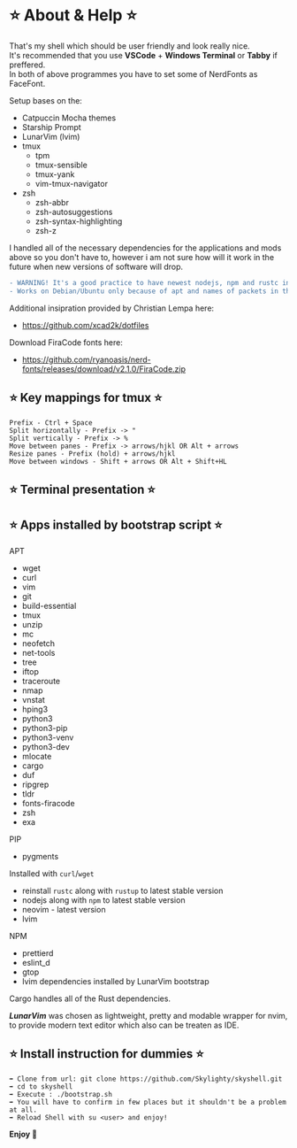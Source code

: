 # ⭐ About & Help ⭐

That's my shell which should be user friendly and look really nice.  
It's recommended that you use **VSCode** + **Windows Terminal** or **Tabby** if preffered.  
In both of above programmes you have to set some of NerdFonts as FaceFont.  

Setup bases on the:
* Catpuccin Mocha themes
* Starship Prompt
* LunarVim (lvim) 
* tmux
    * tpm
    * tmux-sensible
    * tmux-yank
    * vim-tmux-navigator
* zsh
    * zsh-abbr
    * zsh-autosuggestions
    * zsh-syntax-highlighting
    * zsh-z


I handled all of the necessary dependencies for the applications and mods above so you don't have to, however i am not sure how will it work in the future when new versions of software will drop.

```diff
- WARNING! It's a good practice to have newest nodejs, npm and rustc installed, because the dependencies are really picky here - look for the problems there at first.
- Works on Debian/Ubuntu only because of apt and names of packets in these OSes.
```

Additional insipration provided by Christian Lempa here:
- https://github.com/xcad2k/dotfiles

Download FiraCode fonts here:
- https://github.com/ryanoasis/nerd-fonts/releases/download/v2.1.0/FiraCode.zip

## ⭐ Key mappings for tmux ⭐
```tmux
Prefix - Ctrl + Space
Split horizontally - Prefix -> "
Split vertically - Prefix -> %
Move between panes - Prefix -> arrows/hjkl OR Alt + arrows
Resize panes - Prefix (hold) + arrows/hjkl
Move between windows - Shift + arrows OR Alt + Shift+HL
```

## ⭐ Terminal presentation ⭐

## ⭐ Apps installed by bootstrap script ⭐
APT
* wget
* curl
* vim
* git
* build-essential
* tmux
* unzip
* mc
* neofetch
* net-tools
* tree
* iftop
* traceroute
* nmap
* vnstat
* hping3
* python3
* python3-pip
* python3-venv
* python3-dev
* mlocate
* cargo
* duf
* ripgrep
* tldr
* fonts-firacode
* zsh
* exa  

PIP
* pygments

Installed with `curl`/`wget` 
* reinstall `rustc` along with `rustup` to latest stable version
* nodejs along with `npm` to latest stable version
* neovim - latest version
* lvim

NPM
* prettierd
* eslint_d
* gtop
* lvim dependencies installed by LunarVim bootstrap

Cargo handles all of the Rust dependencies.

***LunarVim*** was chosen as lightweight, pretty and modable wrapper for nvim, to provide modern text editor which also can be treaten as IDE.

## ⭐ Install instruction for dummies ⭐ 
```
➡️ Clone from url: git clone https://github.com/Skylighty/skyshell.git
➡️ cd to skyshell  
➡️ Execute : ./bootstrap.sh
➡️ You will have to confirm in few places but it shouldn't be a problem at all.  
➡️ Reload Shell with su <user> and enjoy!  
```
**Enjoy 💋**